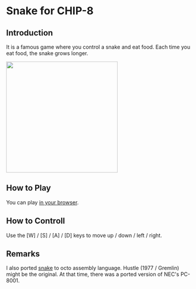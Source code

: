 # Snake for CHIP-8

## Introduction

It is a famous game where you control a snake and eat food. 
Each time you eat food, the snake grows longer. 

<img src="https://github.com/jay-kumogata/Nostalgia/raw/main/octo/screenshots/snake09.png" width="300">

## How to Play

You can play [in your browser](https://johnearnest.github.io/Octo/index.html?key=s9lZRK2j).

## How to Controll

Use the [W] / [S] / [A] / [D] keys to move up / down / left / right. 

## Remarks

I also ported [snake](https://github.com/massung/CHIP-8/blob/master/games/sources/snake.c8) to octo assembly language. 
Hustle (1977 / Gremlin) might be the original.
At that time, there was a ported version of NEC's PC-8001.
